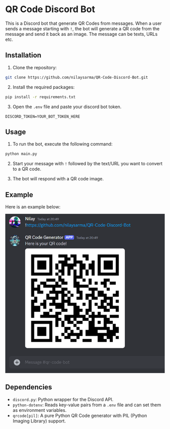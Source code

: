 # QR Code Discord Bot
This is a Discord bot that generate QR Codes from messages. When a user sends a message starting with `!`, the bot will generate a QR code from the message and send it back as an image. The message can be texts, URLs etc.

## Installation
1. Clone the repository:
```sh
git clone https://github.com/nilaysarma/QR-Code-Discord-Bot.git
```

2. Install the required packages:
```sh
pip install -r requirements.txt
```

3. Open the `.env` file and paste your discord bot token.
```
DISCORD_TOKEN=YOUR_BOT_TOKEN_HERE
```

## Usage
1. To run the bot, execute the following command:
```sh
python main.py
```

2. Start your message with `!` followed by the text/URL you want to convert to a QR code.

3. The bot will respond with a QR code image.

## Example
Here is an example below:

![QR Code Discord Bot](example.png)

## Dependencies
- `discord.py`: Python wrapper for the Discord API.
- `python-dotenv`: Reads key-value pairs from a `.env` file and can set them as environment variables.
- `qrcode[pil]`: A pure Python QR Code generator with PIL (Python Imaging Library) support.